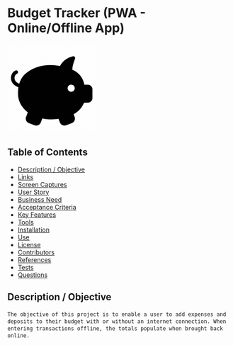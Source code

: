 # Budget Tracker (PWA - Online/Offline App)
![Icon Name](public/assets/images/bank.gif)
<!-- image credit: this image is from icons8-->

 ## Table of Contents
  - [Description / Objective](#description--objective)
  - [Links](#links)
  - [Screen Captures](#screen-captures)
  - [User Story](#user-story)
  - [Business Need](#business-need)
  - [Acceptance Criteria](#acceptance-criteria)
  - [Key Features](#key-features)
  - [Tools](#tools)
  - [Installation](#installation)
  - [Use](#use)
  - [License](#license)
  - [Contributors](#contributors)
  - [References](#references)
  - [Tests](#tests)
  - [Questions](#questions)

  ## Description / Objective
    The objective of this project is to enable a user to add expenses and deposits to their budget with or without an internet connection. When entering transactions offline, the totals populate when brought back online.
